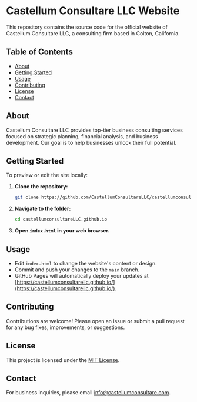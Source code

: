 # Castellum Consultare LLC Website

This repository contains the source code for the official website of Castellum Consultare LLC, a consulting firm based in Colton, California.

## Table of Contents

- [About](#about)
- [Getting Started](#getting-started)
- [Usage](#usage)
- [Contributing](#contributing)
- [License](#license)
- [Contact](#contact)

## About

Castellum Consultare LLC provides top-tier business consulting services focused on strategic planning, financial analysis, and business development. Our goal is to help businesses unlock their full potential.

## Getting Started

To preview or edit the site locally:

1. **Clone the repository:**
   ```bash
   git clone https://github.com/CastellumConsultareLLC/castellumconsultareLLC.github.io.git
   ```
2. **Navigate to the folder:**
   ```bash
   cd castellumconsultareLLC.github.io
   ```
3. **Open `index.html` in your web browser.**

## Usage

- Edit `index.html` to change the website's content or design.
- Commit and push your changes to the `main` branch.
- GitHub Pages will automatically deploy your updates at [https://castellumconsultarellc.github.io/](https://castellumconsultarellc.github.io/).

## Contributing

Contributions are welcome! Please open an issue or submit a pull request for any bug fixes, improvements, or suggestions.

## License

This project is licensed under the [MIT License](LICENSE).

## Contact

For business inquiries, please email [info@castellumconsultare.com](mailto:info@castellumconsultare.com).

